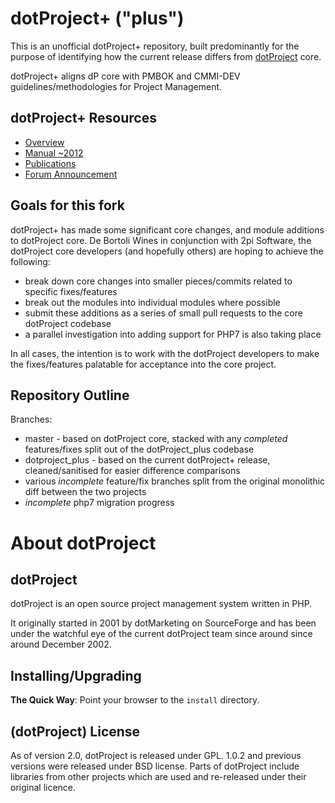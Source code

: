 # dotProject+ ("plus")
This is an unofficial dotProject+ repository, built predominantly for the purpose
of identifying how the current release differs from [dotProject](https://github.com/dotproject/dotProject) core.

dotProject+ aligns dP core with PMBOK and CMMI-DEV guidelines/methodologies for Project Management.

## dotProject+ Resources
* [Overview](http://www.gqs.ufsc.br/evolution-of-dotproject/)
* [Manual ~2012](http://www.gqs.ufsc.br/wp-content/uploads/2012/03/Manual_dotProject+_v02a_english.pdf)
* [Publications](http://www.gqs.ufsc.br/dotproject-publications/)
* [Forum Announcement](http://forums.dotproject.net/showthread.php?p=46899)

## Goals for this fork
dotProject+ has made some significant core changes, and module additions to dotProject core.
De Bortoli Wines in conjunction with 2pi Software, the dotProject core developers (and hopefully others) are hoping to achieve the following:
* break down core changes into smaller pieces/commits related to specific fixes/features
* break out the modules into individual modules where possible
* submit these additions as a series of small pull requests to the core dotProject codebase
* a parallel investigation into adding support for PHP7 is also taking place

In all cases, the intention is to work with the dotProject developers to make the fixes/features palatable for acceptance into the core project.

## Repository Outline
Branches: 
* master - based on dotProject core, stacked with any *completed* features/fixes split out of the dotProject_plus codebase
* dotproject_plus - based on the current dotProject+ release, cleaned/sanitised for easier difference comparisons
* various *incomplete* feature/fix branches split from the original monolithic diff between the two projects
* *incomplete* php7 migration progress

# About dotProject

## dotProject
dotProject is an open source project management system written in PHP.

It originally started in 2001 by dotMarketing on SourceForge and has
been under the watchful eye of the current dotProject team since around
since around December 2002.

## Installing/Upgrading

**The Quick Way**: Point your browser to the `install` directory.

## (dotProject) License

As of version 2.0, dotProject is released under GPL.
1.0.2 and previous versions were released under BSD license.
Parts of dotProject include libraries from other projects which are used and re-released under their original licence.
